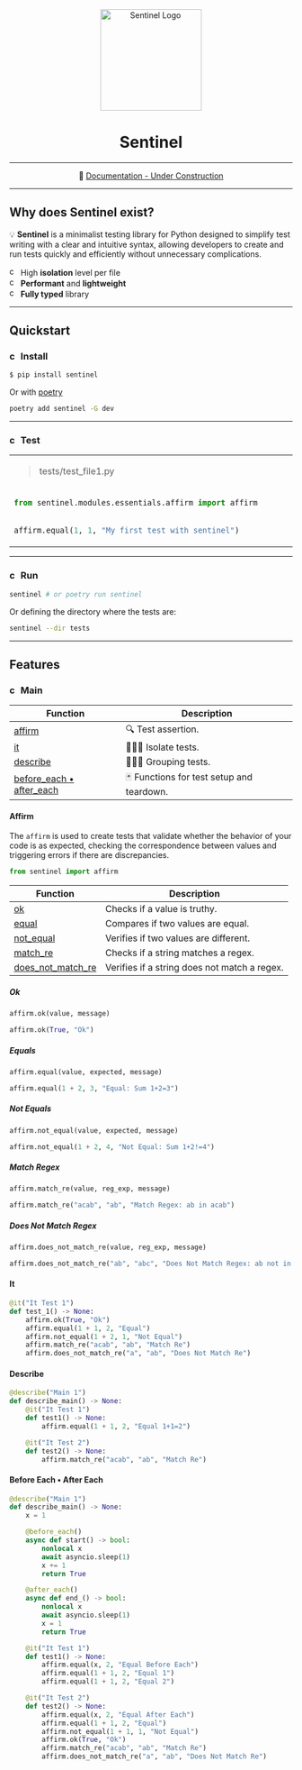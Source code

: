 <div align="center">
<img height="180" alt="Sentinel Logo" src="https://raw.githubusercontent.com/richecr/sentinel/main/.github/assets/readme/logo.png?token=GHSAT0AAAAAACUXVD5PS2OG2TWFS5JTCPQSZWVD4SA">

# Sentinel

---

📘 [Documentation - Under Construction]()

</div>

---

## Why does Sentinel exist?

💡 **Sentinel** is a minimalist testing library for Python designed to simplify test writing with a clear and intuitive syntax, allowing developers to create and run tests quickly and efficiently without unnecessary complications.

</span><img width="16" height="16" alt="check" src="https://raw.githubusercontent.com/richecr/sentinel/c86802a982bebe45ac32c6dc2a42159ae7cc04f7/.github/assets/readme/check.svg?token=A2BPUWMPOQ5JOPYKMTBF2LDG2UIX2"> High **isolation** level per file<br />
</span><img width="16" height="16" alt="check" src="https://raw.githubusercontent.com/richecr/sentinel/c86802a982bebe45ac32c6dc2a42159ae7cc04f7/.github/assets/readme/check.svg?token=A2BPUWMPOQ5JOPYKMTBF2LDG2UIX2"> **Performant** and **lightweight**<br />
</span><img width="16" height="16" alt="check" src="https://raw.githubusercontent.com/richecr/sentinel/c86802a982bebe45ac32c6dc2a42159ae7cc04f7/.github/assets/readme/check.svg?token=A2BPUWMPOQ5JOPYKMTBF2LDG2UIX2"> **Fully typed** library<br />

---

## Quickstart

### <img width="16" height="16" alt="check" src="https://raw.githubusercontent.com/richecr/sentinel/c86802a982bebe45ac32c6dc2a42159ae7cc04f7/.github/assets/readme/check.svg?token=A2BPUWMPOQ5JOPYKMTBF2LDG2UIX2"> Install


```zsh
$ pip install sentinel
```

Or with [poetry](https://python-poetry.org/docs/)

```zsh
poetry add sentinel -G dev
```

---

### <img width="16" height="16" alt="check" src="https://raw.githubusercontent.com/richecr/sentinel/c86802a982bebe45ac32c6dc2a42159ae7cc04f7/.github/assets/readme/check.svg?token=A2BPUWMPOQ5JOPYKMTBF2LDG2UIX2"> Test

<table>
<tr>
<td>
<blockquote>tests/test_file1.py</blockquote>
</td>
</tr>
<tr>
<td width="1200">

```py
from sentinel.modules.essentials.affirm import affirm


affirm.equal(1, 1, "My first test with sentinel")
```

</td>
</tr>
</table>

---

### <img width="16" height="16" alt="check" src="https://raw.githubusercontent.com/richecr/sentinel/c86802a982bebe45ac32c6dc2a42159ae7cc04f7/.github/assets/readme/check.svg?token=A2BPUWMPOQ5JOPYKMTBF2LDG2UIX2"> Run


```bash
sentinel # or poetry run sentinel
```

Or defining the directory where the tests are:

```bash
sentinel --dir tests
```

---

## Features

### <img width="16" height="16" alt="check" src="https://raw.githubusercontent.com/richecr/sentinel/c86802a982bebe45ac32c6dc2a42159ae7cc04f7/.github/assets/readme/check.svg?token=A2BPUWMPOQ5JOPYKMTBF2LDG2UIX2"> Main

| Function                                               | Description                               |
|--------------------------------------------------------|-------------------------------------------|
| [affirm](#affirm)                                      | 🔍 Test assertion.                        |
| [it](#it)                                              | 🤹🏻‍♀️ Isolate tests.                         |
| [describe](#describe)                                  | 🤹🏻‍♀️ Grouping tests.                        |
| [before_each • after_each](#before-each--after-each)   | 🃏 Functions for test setup and teardown. |


#### Affirm

The `affirm` is used to create tests that validate whether the behavior of your code is as expected, checking the correspondence between values ​​and triggering errors if there are discrepancies.

```python
from sentinel import affirm
```

| Function                                   | Description                                  |
|--------------------------------------------|----------------------------------------------|
| [ok](#ok)                                  | Checks if a value is truthy.                 |
| [equal](#equal)                            | Compares if two values are equal.            |
| [not_equal](#not_equal)                    | Verifies if two values are different.        |
| [match_re](#match_re)                      | Checks if a string matches a regex.          |
| [does_not_match_re](#does-not-match-regex) | Verifies if a string does not match a regex. |

##### Ok

```python
affirm.ok(value, message)
```

```python
affirm.ok(True, "Ok")
```

##### Equals

```python
affirm.equal(value, expected, message)
```

```python
affirm.equal(1 + 2, 3, "Equal: Sum 1+2=3")
```

##### Not Equals

```python
affirm.not_equal(value, expected, message)
```

```python
affirm.not_equal(1 + 2, 4, "Not Equal: Sum 1+2!=4")
```

##### Match Regex

```python
affirm.match_re(value, reg_exp, message)
```

```python
affirm.match_re("acab", "ab", "Match Regex: ab in acab")
```

##### Does Not Match Regex

```python
affirm.does_not_match_re(value, reg_exp, message)
```

```python
affirm.does_not_match_re("ab", "abc", "Does Not Match Regex: ab not in a")
```

#### It

```python
@it("It Test 1")
def test_1() -> None:
    affirm.ok(True, "Ok")
    affirm.equal(1 + 1, 2, "Equal")
    affirm.not_equal(1 + 2, 1, "Not Equal")
    affirm.match_re("acab", "ab", "Match Re")
    affirm.does_not_match_re("a", "ab", "Does Not Match Re")
```

#### Describe

```python
@describe("Main 1")
def describe_main() -> None:
    @it("It Test 1")
    def test1() -> None:
        affirm.equal(1 + 1, 2, "Equal 1+1=2")

    @it("It Test 2")
    def test2() -> None:
        affirm.match_re("acab", "ab", "Match Re")
```

#### Before Each • After Each

```python
@describe("Main 1")
def describe_main() -> None:
    x = 1

    @before_each()
    async def start() -> bool:
        nonlocal x
        await asyncio.sleep(1)
        x += 1
        return True

    @after_each()
    async def end_() -> bool:
        nonlocal x
        await asyncio.sleep(1)
        x = 1
        return True

    @it("It Test 1")
    def test1() -> None:
        affirm.equal(x, 2, "Equal Before Each")
        affirm.equal(1 + 1, 2, "Equal 1")
        affirm.equal(1 + 1, 2, "Equal 2")

    @it("It Test 2")
    def test2() -> None:
        affirm.equal(x, 2, "Equal After Each")
        affirm.equal(1 + 1, 2, "Equal")
        affirm.not_equal(1 + 1, 1, "Not Equal")
        affirm.ok(True, "Ok")
        affirm.match_re("acab", "ab", "Match Re")
        affirm.does_not_match_re("a", "ab", "Does Not Match Re")
```